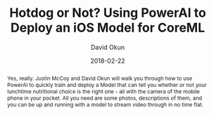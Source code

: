 ---
title: "Hotdog or Not? Using PowerAI to Deploy an iOS Model for CoreML"
date: 2018-02-22
abstract: Yes, really. Justin McCoy and David Okun will walk you through how to use PowerAI to quickly train and deploy a Model that can tell you whether or not your lunchtime nutritional choice is the right one - all with the camera of the mobile phone in your pocket. All you need are some photos, descriptions of them, and you can be up and running with a model to stream video through in no time flat.
author: David Okun
geo: San Francisco, CA, USA
location: IndexConf 2018
location_url: https://developer.ibm.com/indexconf/sessions/
---